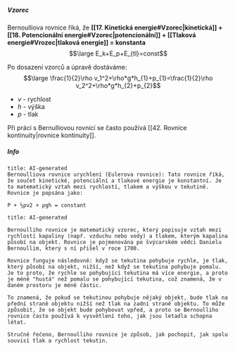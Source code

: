 ##### Vzorec
Bernoulliova rovnice říká, že **[[17. Kinetická energie#Vzorec|kinetická]] + [[18. Potencionální energie#Vzorec|potencionální]] + [[Tlaková energie#Vrozec|tlaková energie]] = konstanta**
$$\large E_k+E_p+E_{tl}=const$$

Po dosazení vzorců a úpravě dostáváme:
$$\large \frac{1}{2}\rho v_1^2+\rho*g*h_{1}+p_{1}=\frac{1}{2}\rho v_2^2+\rho*g*h_{2}+p_{2}$$
- $v$ - rychlost
- $h$ - výška
- $p$ - tlak

Při práci s Bernulliovou rovnicí se často používá [[42. Rovnice kontinuity|rovnice kontinuity]].

##### Info
```ad-warning
title: AI-generated
Bernoulliova rovnice urychlení (Eulerova rovnice): Tato rovnice říká, že součet kinetické, potenciální a tlakové energie je konstantní. Je to matematický vztah mezi rychlostí, tlakem a výškou v tekutině. Rovnice je popsána jako:

P + ½ρv2 + ρgh = constant

```

```ad-warning
title: AI-generated

Bernoulliho rovnice je matematický vzorec, který popisuje vztah mezi rychlostí kapaliny (např. vzduchu nebo vody) a tlakem, kterým kapalina působí na objekt. Rovnice je pojmenována po švýcarském vědci Danielu Bernoullim, který s ní přišel v roce 1700.

Rovnice funguje následovně: když se tekutina pohybuje rychle, je tlak, který působí na objekt, nižší, než když se tekutina pohybuje pomalu. Je to proto, že rychle se pohybující tekutina má více energie, a proto je méně "hustá" než pomalu se pohybující tekutina, což znamená, že v daném prostoru je méně částic.

To znamená, že pokud se tekutinou pohybuje nějaký objekt, bude tlak na přední straně objektu nižší než tlak na zadní straně objektu. To může způsobit, že se objekt bude pohybovat vpřed, a proto se Bernoulliho rovnice často používá k vysvětlení toho, jak jsou letadla schopna létat.

Stručně řečeno, Bernoulliho rovnice je způsob, jak pochopit, jak spolu souvisí tlak a rychlost tekutin.

```
